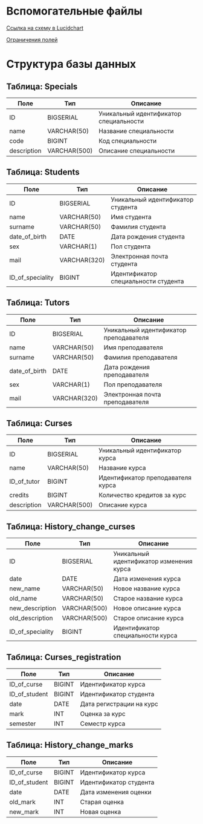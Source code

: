 # Вспомогательные файлы

[Ссылка на схему в Lucidchart](https://lucid.app/lucidchart/b3550436-ae48-4727-8a00-f6c06a66d13f/edit?viewport_loc=-2139%2C-869%2C3195%2C1357%2C0_0&invitationId=inv_586a7a3d-c61e-40ca-8d48-8a1e37e6dc15)

[Ограничения полей](https://docs.google.com/document/d/1elhATyTcNRyXTrb4_ca8rJcRsudPJfbc9631PelvNL0/edit?usp=sharing)

# Структура базы данных

## Таблица: Specials

| Поле | Тип | Описание |
| --- | --- | --- |
| ID | BIGSERIAL | Уникальный идентификатор специальности |
| name | VARCHAR(50) | Название специальности |
| code | BIGINT | Код специальности |
| description | VARCHAR(500) | Описание специальности |

## Таблица: Students

| Поле | Тип | Описание |
| --- | --- | --- |
| ID | BIGSERIAL | Уникальный идентификатор студента |
| name | VARCHAR(50) | Имя студента |
| surname | VARCHAR(50) | Фамилия студента |
| date_of_birth | DATE | Дата рождения студента |
| sex | VARCHAR(1) | Пол студента |
| mail | VARCHAR(320) | Электронная почта студента |
| ID_of_speciality | BIGINT | Идентификатор специальности студента |

## Таблица: Tutors

| Поле | Тип | Описание |
| --- | --- | --- |
| ID | BIGSERIAL | Уникальный идентификатор преподавателя |
| name | VARCHAR(50) | Имя преподавателя |
| surname | VARCHAR(50) | Фамилия преподавателя |
| date_of_birth | DATE | Дата рождения преподавателя |
| sex | VARCHAR(1) | Пол преподавателя |
| mail | VARCHAR(320) | Электронная почта преподавателя |

## Таблица: Curses

| Поле | Тип | Описание |
| --- | --- | --- |
| ID | BIGSERIAL | Уникальный идентификатор курса |
| name | VARCHAR(50) | Название курса |
| ID_of_tutor | BIGINT | Идентификатор преподавателя курса |
| credits | BIGINT | Количество кредитов за курс |
| description | VARCHAR(500) | Описание курса |

## Таблица: History_change_curses

| Поле | Тип | Описание |
| --- | --- | --- |
| ID | BIGSERIAL | Уникальный идентификатор изменения курса |
| date | DATE | Дата изменения курса |
| new_name | VARCHAR(50) | Новое название курса |
| old_name | VARCHAR(50) | Старое название курса |
| new_description | VARCHAR(500) | Новое описание курса |
| old_description | VARCHAR(500) | Старое описание курса |
| ID_of_speciality | BIGINT | Идентификатор специальности курса |

## Таблица: Curses_registration

| Поле | Тип | Описание |
| --- | --- | --- |
| ID_of_curse | BIGINT | Идентификатор курса |
| ID_of_student | BIGINT | Идентификатор студента |
| date | DATE | Дата регистрации на курс |
| mark | INT | Оценка за курс |
| semester | INT | Семестр курса |

## Таблица: History_change_marks

| Поле | Тип | Описание |
| --- | --- | --- |
| ID_of_curse | BIGINT | Идентификатор курса |
| ID_of_student | BIGINT | Идентификатор студента |
| date | DATE | Дата изменения оценки |
| old_mark | INT | Старая оценка |
| new_mark | INT | Новая оценка |
